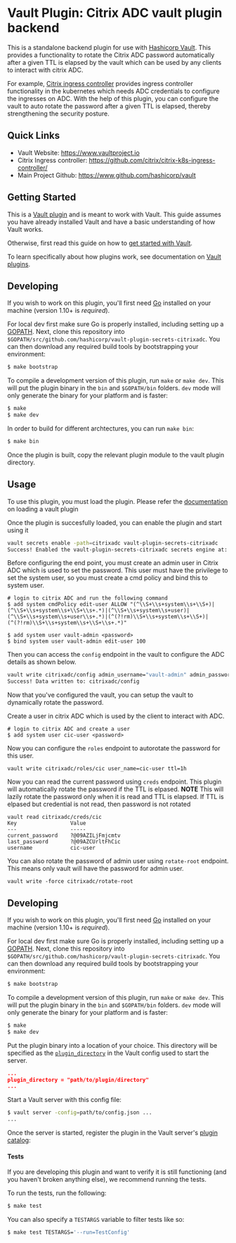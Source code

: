 # Vault Plugin: Citrix ADC vault plugin backend

This is a standalone backend plugin for use with [Hashicorp Vault](https://www.github.com/hashicorp/vault). This provides a functionality to rotate the Citrix ADC password automatically after a given TTL is elapsed by the vault which can be used by any clients to interact with citrix ADC. 

For example, [Citrix ingress controller](https://github.com/citrix/citrix-k8s-ingress-controller/) provides ingress controller functionality in the kubernetes which needs ADC credentials to configure the ingresses on ADC. With the help of this plugin, you can configure the vault to auto rotate the password after a given TTL is elapsed, thereby strengthening the security posture. 


## Quick Links
- Vault Website: https://www.vaultproject.io
- Citrix Ingress controller: https://github.com/citrix/citrix-k8s-ingress-controller/
- Main Project Github: https://www.github.com/hashicorp/vault

## Getting Started

This is a [Vault plugin](https://www.vaultproject.io/docs/internals/plugins.html)
and is meant to work with Vault. This guide assumes you have already installed Vault
and have a basic understanding of how Vault works.

Otherwise, first read this guide on how to [get started with Vault](https://www.vaultproject.io/intro/getting-started/install.html).

To learn specifically about how plugins work, see documentation on [Vault plugins](https://www.vaultproject.io/docs/internals/plugins.html).

## Developing

If you wish to work on this plugin, you'll first need
[Go](https://www.golang.org) installed on your machine
(version 1.10+ is *required*).

For local dev first make sure Go is properly installed, including
setting up a [GOPATH](https://golang.org/doc/code.html#GOPATH).
Next, clone this repository into
`$GOPATH/src/github.com/hashicorp/vault-plugin-secrets-citrixadc`.
You can then download any required build tools by bootstrapping your
environment:

```sh
$ make bootstrap
```

To compile a development version of this plugin, run `make` or `make dev`.
This will put the plugin binary in the `bin` and `$GOPATH/bin` folders. `dev`
mode will only generate the binary for your platform and is faster:

```sh
$ make
$ make dev
```

In order to build for different archtectures, you can run `make bin`:
```sh
$ make bin
```
Once the plugin is built, copy the relevant plugin module to the vault plugin directory.


## Usage



To use this plugin, you must load the plugin. Please refer the [documentation](https://www.vaultproject.io/docs/internals/plugins) on loading a vault plugin

Once the plugin is succesfully loaded, you can enable the plugin and start using it

```sh
vault secrets enable -path=citrixadc vault-plugin-secrets-citrixadc
Success! Enabled the vault-plugin-secrets-citrixadc secrets engine at: citrixadc/
```

Before configuring the end point, you must create an admin user in Citrix ADC which is used to set the password. This user must have the privilege to set the system user, so you must create a cmd policy and bind this to system user. 

```
# login to citrix ADC and run the following command
$ add system cmdPolicy edit-user ALLOW "(^\\S+\\s+system\\s+\\S+)|(^\\S+\\s+system\\s+\\S+\\s+.*)|(^\\S+\\s+system\\s+user)|(^\\S+\\s+system\\s+user\\s+.*)|(^(?!rm)\\S+\\s+system\\s+\\S+)|(^(?!rm)\\S+\\s+system\\s+\\S+\\s+.*)"

$ add system user vault-admin <password>
$ bind system user vault-admin edit-user 100 
```


Then you can access the `config` endpoint in the vault to configure the ADC details as shown below. 

```sh 
vault write citrixadc/config admin_username="vault-admin" admin_password=<password> insecure_tls=true url="https://x.x.x.x" max_ttl=24h ttl=1h
Success! Data written to: citrixadc/config
```

Now that you've configured the vault, you can setup the vault to dynamically rotate the password. 

Create a user in citrix ADC which is used by the client to interact with ADC.

```
# login to citrix ADC and create a user
$ add system user cic-user <password>
```
Now you can configure the `roles` endpoint to autorotate the password for this user. 

```
vault write citrixadc/roles/cic user_name=cic-user ttl=1h
```

Now you can read the current password using `creds` endpoint. This plugin will automatically rotate the password if the TTL is elpased. 
**NOTE** This will lazily rotate the password only when it is read and TTL is elapsed. If TTL is elpased but credential is not read, then password is not rotated

```
vault read citrixadc/creds/cic
Key                 Value
---                 -----
current_password    ?@09AZILjFmjcmtv
last_password       ?@09AZCUrltFhCic
username            cic-user
```

You can also rotate the password of admin user using `rotate-root` endpoint. This means only vault will have the password for admin user. 

```
vault write -force citrixadc/rotate-root
```

## Developing

If you wish to work on this plugin, you'll first need
[Go](https://www.golang.org) installed on your machine
(version 1.10+ is *required*).

For local dev first make sure Go is properly installed, including
setting up a [GOPATH](https://golang.org/doc/code.html#GOPATH).
Next, clone this repository into
`$GOPATH/src/github.com/hashicorp/vault-plugin-secrets-citrixadc`.
You can then download any required build tools by bootstrapping your
environment:

```sh
$ make bootstrap
```

To compile a development version of this plugin, run `make` or `make dev`.
This will put the plugin binary in the `bin` and `$GOPATH/bin` folders. `dev`
mode will only generate the binary for your platform and is faster:

```sh
$ make
$ make dev
```

Put the plugin binary into a location of your choice. This directory
will be specified as the [`plugin_directory`](https://www.vaultproject.io/docs/configuration/index.html#plugin_directory)
in the Vault config used to start the server.

```json
...
plugin_directory = "path/to/plugin/directory"
...
```

Start a Vault server with this config file:
```sh
$ vault server -config=path/to/config.json ...
...
```

Once the server is started, register the plugin in the Vault server's [plugin catalog](https://www.vaultproject.io/docs/internals/plugins.html#plugin-catalog):


#### Tests

If you are developing this plugin and want to verify it is still
functioning (and you haven't broken anything else), we recommend
running the tests.

To run the tests, run the following:

```sh
$ make test
```

You can also specify a `TESTARGS` variable to filter tests like so:

```sh
$ make test TESTARGS='--run=TestConfig'
```
